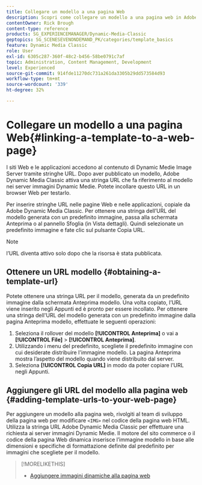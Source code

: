 ```yaml
---
title: Collegare un modello a una pagina Web
description: Scopri come collegare un modello a una pagina web in Adobe Dynamic Media Classic.
contentOwner: Rick Brough
content-type: reference
products: SG_EXPERIENCEMANAGER/Dynamic-Media-Classic
geptopics: SG_SCENESEVENONDEMAND_PK/categories/template_basics
feature: Dynamic Media Classic
role: User
exl-id: 6305c287-360f-48c2-b456-58be0791c7af
topic: Administration, Content Management, Development
level: Experienced
source-git-commit: 914fde11270dc731a261da3305b29dd573584d93
workflow-type: tm+mt
source-wordcount: '339'
ht-degree: 32%

---
```


# Collegare un modello a una pagina Web{#linking-a-template-to-a-web-page}

I siti Web e le applicazioni accedono al contenuto di Dynamic Medie Image Server tramite stringhe URL. Dopo aver pubblicato un modello, Adobe Dynamic Media Classic attiva una stringa URL che fa riferimento al modello nei server immagini Dynamic Medie. Potete incollare questo URL in un browser Web per testarlo.

Per inserire stringhe URL nelle pagine Web e nelle applicazioni, copiale da Adobe Dynamic Media Classic. Per ottenere una stringa dell’URL del modello generata con un predefinito immagine, passa alla schermata Anteprima o al pannello Sfoglia (in Vista dettagli). Quindi selezionate un predefinito immagine e fate clic sul pulsante Copia URL.

>[!NOTE]
>
>l’URL diventa attivo solo dopo che la risorsa è stata pubblicata.

## Ottenere un URL modello {#obtaining-a-template-url}

Potete ottenere una stringa URL per il modello, generata da un predefinito immagine dalla schermata Anteprima modello. Una volta copiato, l’URL viene inserito negli Appunti ed è pronto per essere incollato. Per ottenere una stringa dell&#39;URL del modello generata con un predefinito immagine dalla pagina Anteprima modello, effettuate le seguenti operazioni:

1. Seleziona il rollover del modello **[!UICONTROL Anteprima]** o vai a **[!UICONTROL File]** > **[!UICONTROL Anteprima]**.
1. Utilizzando i menu del predefinito, scegliete il predefinito immagine con cui desiderate distribuire l&#39;immagine modello. La pagina Anteprima mostra l’aspetto del modello quando viene distribuito dal server.
1. Seleziona **[!UICONTROL Copia URL]** in modo da poter copiare l’URL negli Appunti.

## Aggiungere gli URL del modello alla pagina web {#adding-template-urls-to-your-web-page}

Per aggiungere un modello alla pagina web, rivolgiti al team di sviluppo della pagina web per modificare `<IMG>` nel codice della pagina web HTML. Utilizza la stringa URL Adobe Dynamic Media Classic per effettuare una richiesta ai server immagini Dynamic Medie. Il motore del sito commerce o il codice della pagina Web dinamica inserisce l’immagine modello in base alle dimensioni e specifiche di formattazione definite dal predefinito per immagini che scegliete per il modello.

>[!MORELIKETHIS]
>
>* [Aggiungere immagini dinamiche alla pagina web](linking-urls-web-application.md#adding_dynamic_images_to_your_web_page)
